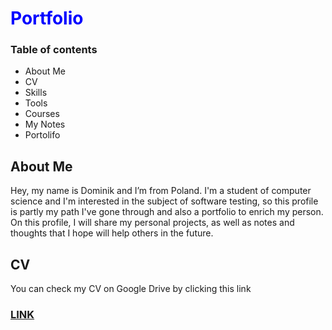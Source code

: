 <h1 style="color: blue;">Portfolio</h1>

<h3>Table of contents</h2>
<ul>
  <Li>About Me</Li>
  <li>CV</li>
  <li>Skills</li>
  <li>Tools</li>
  <li>Courses</li>
  <li>My Notes</li>
  <li>Portolifo</li>
</ul>

<h2>About Me</h3>
<p>Hey, my name is Dominik and I’m from Poland. I'm a student of computer science and I'm interested in the subject of software testing, so this profile is partly my path I've gone through and also a portfolio to enrich my person. On this profile, I will share my personal projects, as well as notes and thoughts that I hope will help others in the future.
</p>

<h2>CV</h2>
<p>You can check my CV on Google Drive by clicking this link</p> 
<h3 color="Red"><a href="https://www.przykład.com">LINK</a></h3>
